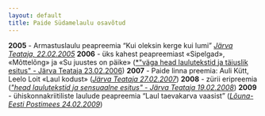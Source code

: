 ```yaml
---
layout: default
title: Paide Südamelaulu osavõtud
---
```


**2005** - Armastuslaulu peapreemia “Kui oleksin kerge kui lumi” [*Järva Teataja, 22.02.2005*](https://jarvateataja.postimees.ee/2060917/jarvalane-kirjutas-jarvalane-kirjutas)
**2006** - üks kahest peapreemiast «Sipelgad», «Mõttelõng» ja «Su juustes on päike» ([*"väga head laulutekstid ja täiuslik esitus" - Järva Teataja 23.02.2006](https://jarvateataja.postimees.ee/2064861/laululoojad-ule-eesti-kaisid-sudamelinnas))
**2007** - Paide linna preemia: Auli Kütt, Leelo Loit «Laul kodust» ([*Järva Teataja 27.02.2007*](https://jarvateataja.postimees.ee/2069343/sudamelaulud-volusid-kuulajaid))
**2008** - zürii eripreemia ([*"head laulutekstid ja sensuaalne esitus" - Järva Teataja 19.02.2008*](https://jarvateataja.postimees.ee/2075441/sudamed-laulsid-paides-voidu))
**2009** - ühiskonnakriitiliste laulude peapreemia “Laul taevakarva vaasist” ([*Lõuna-Eesti Postimees 24.02.2009*](https://lounapostimees.postimees.ee/86319/torva-neiud-laulsid-sudamest-sudamesse))

